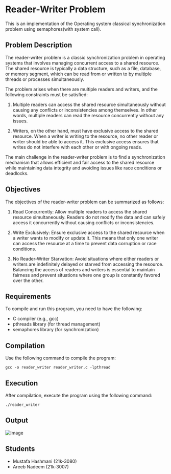 # Reader-Writer Problem
This is an implementation of the Operating system classical synchronization problem using semaphores(with system call).
## Problem Description
The reader-writer problem is a classic synchronization problem in operating systems that involves managing concurrent access to a shared resource. The shared resource is typically a data structure, such as a file, database, or memory segment, which can be read from or written to by multiple threads or processes simultaneously.

The problem arises when there are multiple readers and writers, and the following constraints must be satisfied:
  1. Multiple readers can access the shared resource simultaneously without causing any conflicts or inconsistencies among themselves. In other words, multiple readers can read the resource concurrently without any issues.

  2. Writers, on the other hand, must have exclusive access to the shared resource. When a writer is writing to the resource, no other reader or writer should be  able to access it. This exclusive access ensures that writes do not interfere with each other or with ongoing reads.

The main challenge in the reader-writer problem is to find a synchronization mechanism that allows efficient and fair access to the shared resource while maintaining data integrity and avoiding issues like race conditions or deadlocks.

## Objectives
The objectives of the reader-writer problem can be summarized as follows:

1. Read Concurrently: Allow multiple readers to access the shared resource simultaneously. Readers do not modify the data and can safely access it concurrently without causing conflicts or inconsistencies.

2. Write Exclusively: Ensure exclusive access to the shared resource when a writer wants to modify or update it. This means that only one writer can access the resource at a time to prevent data corruption or race conditions.

3. No Reader-Writer Starvation: Avoid situations where either readers or writers are indefinitely delayed or starved from accessing the resource. Balancing the access of readers and writers is essential to maintain fairness and prevent situations where one group is constantly favored over the other.

## Requirements
To compile and run this program, you need to have the following:

* C compiler (e.g., gcc)
* pthreads library (for thread management)
* semaphores library (for synchronization)
## Compilation
Use the following command to compile the program:

`gcc -o reader_writer reader_writer.c -lpthread`

## Execution
After compilation, execute the program using the following command:

`./reader_writer`

## Output
![image](https://github.com/MustafaHashmani/ReaderWriter-Problem/assets/63756923/aaf6e243-16ef-4404-acdd-cb5702c0cb78)


## Students
* Mustafa Hashmani (21k-3080)
* Areeb Nadeem (21k-3007)
